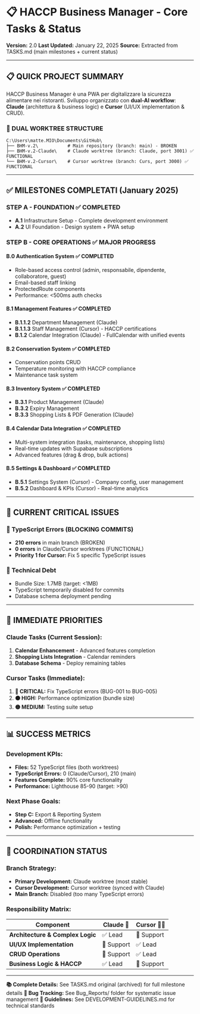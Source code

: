 # 📋 HACCP Business Manager - Core Tasks & Status

**Version:** 2.0
**Last Updated:** January 22, 2025
**Source:** Extracted from TASKS.md (main milestones + current status)

---

## 📋 **QUICK PROJECT SUMMARY**

HACCP Business Manager è una PWA per digitalizzare la sicurezza alimentare nei ristoranti. Sviluppo organizzato con **dual-AI workflow**: **Claude** (architettura & business logic) e **Cursor** (UI/UX implementation & CRUD).

### **🔀 DUAL WORKTREE STRUCTURE**

```
C:\Users\matte.MIO\Documents\GitHub\
├── BHM-v.2\           # Main repository (branch: main) - BROKEN
├── BHM-v.2-Claude\    # Claude worktree (branch: Claude, port 3001) ✅ FUNCTIONAL
└── BHM-v.2-Cursor\    # Cursor worktree (branch: Curs, port 3000) ✅ FUNCTIONAL
```

---

## ✅ **MILESTONES COMPLETATI (January 2025)**

### **STEP A - FOUNDATION** ✅ **COMPLETED**

- **A.1** Infrastructure Setup - Complete development environment
- **A.2** UI Foundation - Design system + PWA setup

### **STEP B - CORE OPERATIONS** ✅ **MAJOR PROGRESS**

#### **B.0 Authentication System** ✅ **COMPLETED**

- Role-based access control (admin, responsabile, dipendente, collaboratore, guest)
- Email-based staff linking
- ProtectedRoute components
- Performance: <500ms auth checks

#### **B.1 Management Features** ✅ **COMPLETED**

- **B.1.1.2** Department Management (Claude)
- **B.1.1.3** Staff Management (Cursor) - HACCP certifications
- **B.1.2** Calendar Integration (Claude) - FullCalendar with unified events

#### **B.2 Conservation System** ✅ **COMPLETED**

- Conservation points CRUD
- Temperature monitoring with HACCP compliance
- Maintenance task system

#### **B.3 Inventory System** ✅ **COMPLETED**

- **B.3.1** Product Management (Claude)
- **B.3.2** Expiry Management
- **B.3.3** Shopping Lists & PDF Generation (Claude)

#### **B.4 Calendar Data Integration** ✅ **COMPLETED**

- Multi-system integration (tasks, maintenance, shopping lists)
- Real-time updates with Supabase subscriptions
- Advanced features (drag & drop, bulk actions)

#### **B.5 Settings & Dashboard** ✅ **COMPLETED**

- **B.5.1** Settings System (Cursor) - Company config, user management
- **B.5.2** Dashboard & KPIs (Cursor) - Real-time analytics

---

## 🚨 **CURRENT CRITICAL ISSUES**

### **🔴 TypeScript Errors (BLOCKING COMMITS)**

- **210 errors** in main branch (BROKEN)
- **0 errors** in Claude/Cursor worktrees (FUNCTIONAL)
- **Priority 1 for Cursor:** Fix 5 specific TypeScript issues

### **🔧 Technical Debt**

- Bundle Size: 1.7MB (target: <1MB)
- TypeScript temporarily disabled for commits
- Database schema deployment pending

---

## 🎯 **IMMEDIATE PRIORITIES**

### **Claude Tasks (Current Session):**

1. **Calendar Enhancement** - Advanced features completion
2. **Shopping Lists Integration** - Calendar reminders
3. **Database Schema** - Deploy remaining tables

### **Cursor Tasks (Immediate):**

1. **🔴 CRITICAL:** Fix TypeScript errors (BUG-001 to BUG-005)
2. **🟠 HIGH:** Performance optimization (bundle size)
3. **🟡 MEDIUM:** Testing suite setup

---

## 📊 **SUCCESS METRICS**

### **Development KPIs:**

- **Files:** 52 TypeScript files (both worktrees)
- **TypeScript Errors:** 0 (Claude/Cursor), 210 (main)
- **Features Complete:** 90% core functionality
- **Performance:** Lighthouse 85-90 (target: >90)

### **Next Phase Goals:**

- **Step C:** Export & Reporting System
- **Advanced:** Offline functionality
- **Polish:** Performance optimization + testing

---

## 🔗 **COORDINATION STATUS**

### **Branch Strategy:**

- **Primary Development:** Claude worktree (most stable)
- **Cursor Development:** Cursor worktree (synced with Claude)
- **Main Branch:** Disabled (too many TypeScript errors)

### **Responsibility Matrix:**

| Component                        | Claude 🤖  | Cursor 👨‍💻  |
| -------------------------------- | ---------- | ---------- |
| **Architecture & Complex Logic** | ✅ Lead    | 🔄 Support |
| **UI/UX Implementation**         | 🔄 Support | ✅ Lead    |
| **CRUD Operations**              | 🔄 Support | ✅ Lead    |
| **Business Logic & HACCP**       | ✅ Lead    | 🔄 Support |

---

**📚 Complete Details:** See TASKS.md original (archived) for full milestone details
**🐛 Bug Tracking:** See Bug_Reports/ folder for systematic issue management
**📖 Guidelines:** See DEVELOPMENT-GUIDELINES.md for technical standards
